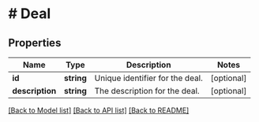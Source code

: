 # # Deal

## Properties

Name | Type | Description | Notes
------------ | ------------- | ------------- | -------------
**id** | **string** | Unique identifier for the deal. | [optional]
**description** | **string** | The description for the deal. | [optional]

[[Back to Model list]](../../README.md#models) [[Back to API list]](../../README.md#endpoints) [[Back to README]](../../README.md)
